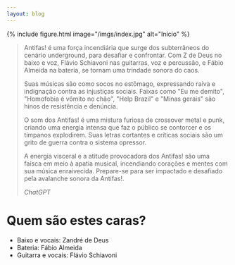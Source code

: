 ```yaml
---
layout: blog
---
```


{% include figure.html image="/imgs/index.jpg" alt="Início" %}

<blockquote>
Antifas! é uma força incendiária que surge dos subterrâneos do cenário underground, para desafiar e confrontar. Com Z de Deus no baixo e voz, Flávio Schiavoni nas guitarras, voz e percussão, e Fábio Almeida na bateria, se tornam uma trindade sonora do caos.


Suas músicas são como socos no estômago, expressando raiva e indignação contra as injustiças sociais. Faixas como "Eu me demito", "Homofobia é vômito no chão", "Help Brazil" e "Minas gerais" são hinos de resistência e denúncia.


O som dos Antifas! é uma mistura furiosa de crossover metal e punk, criando uma energia intensa que faz o público se contorcer e os tímpanos explodirem. Suas letras cortantes e críticas sociais são um grito de guerra contra o sistema opressor.


A energia visceral e a atitude provocadora dos Antifas! são uma faísca em meio à apatia musical, incendiando corações e mentes com sua música enraivecida. Prepare-se para ser impactado e desafiado pela avalanche sonora da Antifas!.

<cite>ChatGPT</cite>

</blockquote>


# Quem são estes caras?
- Baixo e vocais: Zandré de Deus
- Bateria: Fábio Almeida
- Guitarra e vocais: Flávio Schiavoni
